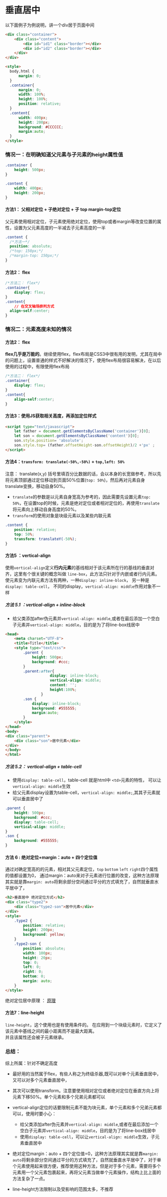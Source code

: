 # 垂直居中

以下面例子为例说明，讲一个div居于页面中间

```html
<div class="container">
    <div class="content">
        <div id="id1" class="border"></div>
        <div id="id2" class="border"></div>
    </div>
</div>
```

```html
<style>
  body,html {
      margin: 0;
  }
  .container{
      margin: 0;
      width: 100%;
      height: 100%;
      position: relative;
  }
  .content{
      width: 400px;
      height: 200px;
      background: #CCCCCC;
      margin:auto;
  }
</style>
```

### **情况一**：在明确知道父元素与子元素的height属性值

```css
.container {
	height: 500px;
}

.content {
	width: 400px;
	height: 200px;
}
```
#### 方法1： 父相对定位 + 子绝对定位 + 子 top margin-top定位
父元素使用相对定位，子元素使用绝对定位，使用top或者margin等改变位置的属性，设置为父元素高度的一半减去子元素高度的一半

```css
.content {
  /*方法一*/
  position: absolute;
  /*top: 150px;*/
  /*margin-top: 150px;*/
}
```
#### 方法2： flex

```css
/*方法二： flex*/
.container{
	display: flex;
}
.content{
	// 在交叉轴场排列方式
  align-self:center;
}
```

### **情况二**：元素高度未知的情况

#### 方法2： flex
**flex几乎是万能的**。继续使用flex，flex布局是CSS3中很有用的发明，尤其在局中的问题上，设置普通的样式不好解决的情况下，使用flex布局很容易解决，在以后使用的过程中，有限使用flex布局

```css
/*方法二： flex*/
.container{
    display: flex;
}
.content{
    align-self:center;
}
```

#### **方法3**：使用JS获取相关高度，再添加定位样式
```html
<script type="text/javascript">
	let father = document.getElementsByClassName('container')[0];
	let son = document.getElementsByClassName('content')[0];
	son.style.position= 'absolute';
	son.style.top= (father.offsetHeight-son.offsetHeight)/2 +'px' ;
</script>
```

#### **方法4**：`transform: translate(-50%,-50%)` + `top,left: 50%`
	
注意： translate(x,y) 括号里填百分比数据的话，会以本身的长宽做参考，所以先将元素顶部通过定位移动到页面50%位置(`top: 50%`)，然后再对元素自身translate变换，移动自身50%。

* `translate`的参数是以元素自身宽高为参考的，因此需要先设置元素`top: 50%`，在设置top的时候，元素是绝对定位或者相对定位的，再使用`translate`将元素向上移动自身高度的50%。
* `transform`的使用对象是块级元素以及某些内联元素

```css
.content {
    position: relative;
    top: 50%;
    transform: translateY(-50%);
}
```
#### 方法5 ：vertical-align

使用`vertical-align`定义**行内元素**的基线相对于该元素所在行的基线的垂直对齐，这里有个很关键的概念叫做 `line-box`，此方法只针对于内嵌或者行内元素。使元素变为内联元素方法有两种，一种`display: inline-block`， 另一种是`display: table-cell`， 不同的display，`vertical-align: middle`作用对象不一样

##### 方法 5.1 ：vertical-align + inline-block 
* 给父类添加after伪元素并`vertical-align: middle`,或者在最后添加一个空白子元素并`vertical-align: middle`，目的是为了将line-box线居中

```html
<head>
    <meta charset="UTF-8">
    <title>Title</title>
    <style type="text/css">
        .parent {
            height: 500px;
            background: #ccc;
        }
        .parent:after{
                    display: inline-block;
                    vertical-align: middle;
                    content: '';
                    height:100%;
                }
        .son {
            display: inline-block;
            background: #555555;
            margin:auto;
        }
    </style>
</head>
<body>
<div class="parent">
    <div class="son">居中元素</div>
</div>
</body>
</html>
```
##### 方法 5.2： vertical-align + table-cell 
* 使用`display: table-cell`，table-cell 就是html中 `<td>`元素的特性， 可以让`vertical-align: middle`生效
* 给父元素display设置为table-cell，`vertical-align: middle;`,其其子元素就可以垂直居中了

```css
.parent {
    height: 500px;
    background: #ccc;
    display: table-cell;
    vertical-align: middle;
}
.son {
    background: #555555;
}
```
#### 方法 6 : 绝对定位+margin：auto +  四个定位值
通过对确定宽高的的元素，相对其父元素定位，`top` `bottom` `left` `right`四个属性的值都设置为0， 通过margin：auto来对子元素进行位置的改变，这种方法原理其实就是靠`margin: auto`将剩余部分空间通过平分的方式填充了，自然就垂直水平居中了，

```html
<h2>垂直居中 绝对定位方式</h2>
<div class="type2">
    <div class="type2-son">居中元素</div>
</div>
<style>
    .type2 {
        position: relative;
        height: 200px;
        background: yellow;
    }
    .type2-son {
        position: absolute;
        width: 100px;
        height: 20px;
        top: 0;
        left: 0;
        right: 0;
        bottom: 0;
        margin: auto;
    }
</style>
```
 绝对定位居中原理 ： [原理](https://www.zhangxinxu.com/wordpress/2013/11/margin-auto-absolute-%E7%BB%9D%E5%AF%B9%E5%AE%9A%E4%BD%8D-%E6%B0%B4%E5%B9%B3%E5%9E%82%E7%9B%B4%E5%B1%85%E4%B8%AD/)

#### 方法7：line-height

`line-height`，这个使用也是有使用条件的。 在应用到一个块级元素时，它定义了该元素中基线之间的最小距离而不是最大距离。  
并且该属性还会被子元素继承。




### 总结：

综上所属：针对不确定高度

* 最好用的当然属于flex，有些人称之为终级杀器,既可以对单个元素垂直居中，又可以对多个元素垂直居中，

* 其次可以使用transform。注意要使用相对定位或者绝对定位在垂直方向上将元素下移50%。单个元素和多个兄弟元素都可以

* vertical-align定位的话要限制元素不能为块元素，单个元素和多个兄弟元素都可以，使用时要小心：
  * 给父类添加after伪元素并`vertical-align: middle`,或者在最后添加一个空白子元素并`vertical-align: middle`，目的是为了将line-box线居中
  * 使用`display: table-cell`，可以让`vertical-align: middle`生效，子元素垂直居中
  
* 绝对定位margin：auto +  四个定位值=0，这种方法原理其实就是靠`margin: auto`将剩余部分空间通过平分的方式填充了，自然就垂直水平居中了，对于单个元素使用起来很方便，推荐使用这种方法，但是对于多个元素，需要将多个元素用一个父元素包裹起来，再将父元素当做单个元素操作，结构上比上面的方法复杂了一点。

* line-height方法限制以及受影响的范围太多，不推荐


